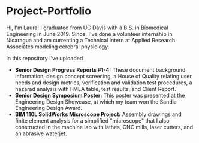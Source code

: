 # Project-Portfolio
Hi, I'm Laura! I graduated from UC Davis with a B.S. in Biomedical Engineering in June 2019. Since, I've done a volunteer internship in Nicaragua and am currenting a Technical Intern at Applied Research Associates modeling cerebral physiology. 

In this repository I've uploaded
- **Senior Design Progress Reports #1-4:** These document background information, design concept screening, a House of Quality relating user needs and design metrics, verification and validation test procedures, a hazarad analysis with FMEA table,  test results, and Client Report.
- **Senior Design Symposium Poster:** This poster was presented at the Engineering Design Showcase, at which my team won the Sandia Engineering Design Award.
- **BIM 110L SolidWorks Microscope Project:** Assembly drawings and finite element analysis for a simplified "microscope" that I also constructed in the machine lab with lathes, CNC mills, laser cutters, and an abrasive waterjet. 
